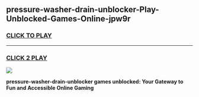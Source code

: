 
## pressure-washer-drain-unblocker-Play-Unblocked-Games-Online-jpw9r
<h3>
<a href="https://premium76.site?title=pressure-washer-drain-unblocker&ref=25A">CLICK TO PLAY</a></h3>
<hr>

<h3>
<a href="https://premium76.site?title=pressure-washer-drain-unblocker&ref=25A">CLICK 2 PLAY</a>
  
</h3>

<a href="https://premium76.site?title=pressure-washer-drain-unblocker&ref=25A"><img src="https://clearcache.store/games.png"></a>


**pressure-washer-drain-unblocker games unblocked: Your Gateway to Fun and Accessible Online Gaming**
